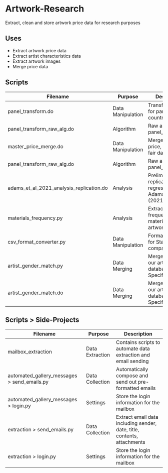 # Artwork-Research
Extract, clean and store artwork price data for research purposes

## Uses
- Extract artwork price data
- Extract artist characteristics data
- Extract artwork images
- Merge price data

## Scripts
| Filename | Purpose | Description |
| --- | --- | --- |
| panel_transform.do | Data Manipulation | Transforms data for panel year-country analysis. |
| panel_transform_raw_alg.do | Algorithm | Raw algorithm of panel_tranform.do |
| master_price_merge.do | Data Manipulation | Merge all artwork price, artist, and fair data |
| panel_transform_raw_alg.do | Algorithm | Raw algorithm of panel_tranform.do |
| adams_et_al_2021_analysis_replication.do | Analysis | Preliminary replication of regressions ran in Adams et al. (2021)|
| materials_frequency.py | Analysis | Extract the frequency of materials used in artworks |
| csv_format_converter.py | Data Manipulation | Format CSV files for Stata compatibility |
| artist_gender_match.py | Data Merging | Merge artists to our artist database - Specific use case|
| artist_gender_match.do | Data Merging | Merge artists to our artist database - Specific use case|


## Scripts > Side-Projects
| Filename | Purpose | Description |
| --- | --- | --- |
| mailbox_extraction | Data Extraction | Contains scripts to automate data extraction and email sending |
| automated_gallery_messages > send_emails.py | Data Collection | Automatically compose and send out pre-formatted emails |
| automated_gallery_messages > login.py | Settings | Store the login information for the mailbox |
| extraction > send_emails.py | Data Collection | Extract email data including sender, date, title, contents, attachments |
| extraction > login.py | Settings | Store the login information for the mailbox |
